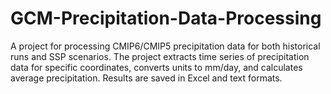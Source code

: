 # GCM-Precipitation-Data-Processing
A project for processing CMIP6/CMIP5 precipitation data for both historical runs and SSP scenarios. The project extracts time series of precipitation data for specific coordinates, converts units to mm/day, and calculates average precipitation. Results are saved in Excel and text formats.
